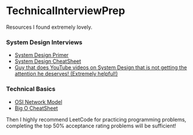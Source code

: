 # TechnicalInterviewPrep
Resources I found extremely lovely.

### System Design Interviews
- [System Design Primer](https://github.com/donnemartin/system-design-primer)
- [System Design CheatSheet](https://gist.github.com/vasanthk/485d1c25737e8e72759f)
- [Guy that does YouTube videos on System Design that is not getting the attention he deserves! (Extremely helpful!)](https://www.youtube.com/channel/UC-vYrOAmtrx9sBzJAf3x_xw/videos)

### Technical Basics
- [OSI Network Model](https://scontent-sjc3-1.xx.fbcdn.net/v/t1.15752-9/36987920_10216644687253199_7339040433785274368_n.png?_nc_cat=0&oh=dfd2c7f61d42f293dbb19df2c8fe2a94&oe=5BD51A53)
- [Big O CheatSheet](https://www.hackerearth.com/practice/notes/big-o-cheatsheet-series-data-structures-and-algorithms-with-thier-complexities-1/)

Then I highly recommend LeetCode for practicing programming problems, completing the top 50% acceptance rating problems will be sufficient!
